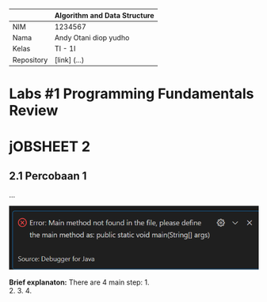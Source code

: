 |  | Algorithm and Data Structure |
|--|--|
| NIM |  1234567|
| Nama |  Andy Otani diop yudho |
| Kelas | TI - 1I |
| Repository | [link] (...) |

# Labs #1 Programming Fundamentals Review
# jOBSHEET 2

## 2.1 Percobaan 1

...

![Screenshot](img1.png)

**Brief explanaton:** There are 4 main step: 
1.  
2. 
3. 
4. 

